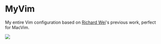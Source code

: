 # MyVim
My entire Vim configuration based on [Richard Wei](https://github.com/rxwei)'s previous work, perfect for MacVim.

![](http://wx3.sinaimg.cn/large/9cbe429fly1feomzfeftpj21kw0xwdkz.jpg)  
